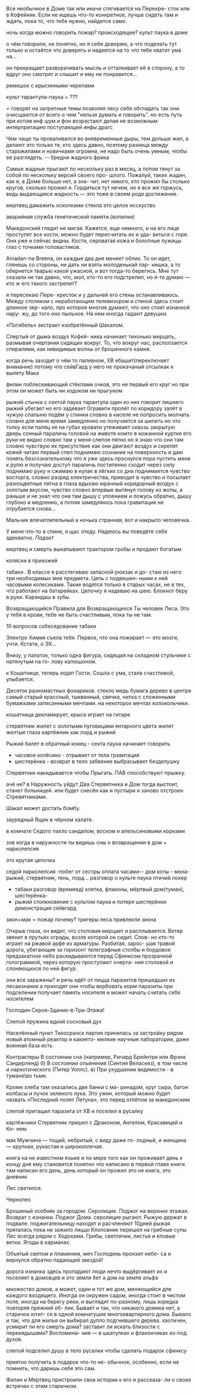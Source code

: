 Все необычное в Доме так или иначе стягивается на Перекре-
сток или в Кофейник. Если не ищешь что-то конкретное, лучше
сидеть там и ждать, пока то, что тебе нужно, найдется само.

ночь когда можно говорить
пожар? происходящее?
культ паука в доме

о чём говорили, не понятно, но я себе доверяю, а что поделать тут только и остаётся что доверять и надеятся на то что тебе хватит ума на...

он прекращает разворачивать мысль и отталкивает её в сторону, а то вдруг оно смотрят и слышит и ему не понравится...

ремешок с крысинными черепами

культ тарантула-паука = ???

= говорят на запретные темы позволяя лесу себя обгладать так они очисщаются от всего о чем "нельзя думать и говорить". но есть путь при котом инф шум и фон возрастают делая не  возможным интерпритацию поступающей инфы
драгс


Чем чаще ты проваливался во вневременные дыры, тем дольше жил, а делают это только те, кто здесь давно, поэтому разница между старожилами и новичками огромна, не надо быть очень умным, чтобы ее разглядеть.
-- бредни жадного фрика

Самые жадные прыгают по нескольку раз
в месяц, а потом тянут за собой по нескольку версий своего про-
шлого. Пожалуй, таких жадин, как я, в Доме больше нет, а зна-
чит, нет никого, кто прожил бы столько кругов, сколько прожил
я. Гордиться тут нечем, но я все же горжусь, ведь выдающаяся
жадность — это тоже в своем роде достижение.


мертвец
дамажить осколками стекла это целое исскуство

аварийная служба генетической памяти.(вопилки)

Македонский глядит не мигая. Кажется, еще немного, и на его
лице проступят все кости, можно будет пересчитать их и уда-
виться с горя. Они уже и сейчас видны. Кости, сероватая кожа
и болотные лужицы глаз с точками головастиков.

Amadan-na Breena, он каждые два дня меняет облик. То он
идет, глянешь со стороны, ни дать ни взять молоденькай пар-
нишка, а то обернется тварью какой ужасной, и вот тогда-то
берегись. Мне тут сказали не так давно, что, мол, кто-то его
подстрелил, но я-то думаю — кто ж его такого застрелит?

я пересекаю Пере-
кресток и у дальней его стены останавливаюсь. Между столиком
с неработающим телевизором и стеной здесь стоит длинное зер-
кало, про которое многие думают, что оно стоит изнанкой нару-
жу, до того оно пыльное. На нем иногда гадают девушки.

«Погибель» экстракт изобретённый Шакалом.

Спертый от дыма воздух Кофей-
ника начинает тихонько мерцать, размывая очертания сидящих
вокруг. То, что вокруг нас, расползается спиралями,
как невидимые волны от брошенного камня.

когда речь заходит о чём то палевном, ХВ ебашит(переключает внимание) потому что сейвГард у него не прокачаный
отсылкак к вылету Мака

филин поблескивающий стёклами очков, это не первый его круг но при этом он может быть ни ходоком ни прыгуном

рыжий стычка с сектой паука тарантула один из них говорит лишнего рыжий убегает но его задевает
    0гравити пролёт по коридору
         залёт в чужую спальню подём у спинки словно в киселе не попросить молчать словно для меня время замедленно
            но получается за шипеть но что толку если палец не на губах
            кровати
            утяживает сквозь закрытую дверь
        сонный параличь головой на животе комто в кожанной куртке его руки не видно словно там у меня слепое пятно но я знаю что они там словно чувствую их присутствие как они двигают воздух и скрепят кожей
            читаю первый спел поднимаю сознание на поверхность и даю понять безсознательному что я уже здесь проснулся пора пустить меня к рулю
                и получаю доступ
                    параличь постипенно сходит
                    через силу поднимаю руку и сжимаю в кулак
                в лёгких со дна поднимается чувство восторга, словно разряд електричества, приводит в чувство и посылает разноцветные пятна в глаза
                вдыхаю мрачный коридорный воздух с золотым вкусом, чувство словно впервые вытянул голову из жопы, а раньше и не знал что она там
                    дышу с упоением и ложусь обратно, дышу глубоко и медленно, а потом замедляюсь пока гравитация не отрубается снова...

Мальчик впечатлительный а ночька странная, вот и накрыло человечка.

У меня что-то в спине, я щас отеду. Надеюсь вы поведёте себя адекватно. *Падает*

мертвец и смерть выкапывают трактором гробы и продают богатым

коляски в прихожей

табаки
. В классе я расстегиваю запасной рюкзак и до-
стаю из него три необходимых мне предмета. Цепь с подвешен-
ными к ней часовыми колесиками. Такие водятся только в старых
часах, не в тех, что работают на батарейках. Цепочку я надеваю
на шею. Блокнот беру в руки. Карандаш в зубы.

Возвращающийся
Правила для Возвращающихся
Ты человек Леса. Это у тебя в крови, тебе не быть счастливым, пока ты не там.

10 вопросов собеседование табаки

Электро Химия съела тебя. Первое, что она пожирает — это мозги,
учти. Кстати, о ЭХ...

Внизу, у палаток, только
одна фигура, сидящая на складном стульчике с натянутым на го-
лову капюшоном.

к Кошатнице, теперь ходят Гости. Сошла с ума, стала счастливой, улыбается.

Десяток разномастных фонариков. стекло медь бумага дерево в центре самый старый крассный, тыквенный, свечка, нитка с сложенными бумажками записанными мечтами. на некоторох мечтах колокольчики.

кошатница декламирует, крыса играет на гитаре

стервятник жилет с золотыми пуговицами янтарного цвета жилет желтые глаза
картёжник как лорд и рыжий

Рыжий
билет в обратный конец - секта паука начинает говорить
- часовое колёсико - отрывает от тела гравитация
- шестерёнка - возврат в тело
забвение выбрасывает безделушку

Стервятник накидывается чтобы Прыгать.
ПАВ способствуют прыжку.

ачё не? в Наружность уйдут Два Стервятника и Дом тогда выстоит, станет больницей. или будет снесён как и пустыри и заново отстроен Стревятниками.

Шакал может достать бомбу.

заурядный Ящик в чёрном халате.

в комнате Седого пахло сандалом, воском и апельсиновыми корками

зов когда в наружности ты видишь сны о возвращении в дом + нарколепсия


это крутая цепочка

седой нарколепсия 
    -побег от сестры оплата часами-- 
дом коты - мона- 
рыжий, стервятник, тень, лорд... разговор о культе паука  птичий покер
- табаки разговор (времяед) 
    клетка, флаконы, мёртвый дом(туман),
        шестерёнка-
- рыжий столкновение с культом паука и потеря шестерёнки демонстрация сейвгард

зион+мак = пожар почему? тригеры леса привлекли зиона


Открыв глаза, он видит, что столовая мерцает и расплывается.
Ветер звенит в прутьях ограды, возле которой он сидит. Слов-
но кто-то играет на ржавой арфе из арматуры. Разбитая, зарос-
шая травой дорога, убегающие за горизонт телеграфные столбы
и бордовое предзакатное небо раскидываются перед Сфинксом
прозрачной голограммой, через которую проступают очерта-
ния столовой и слоняющихся по ней фигур.

они все заражены?
и речь идёт от лицца паразитов пришедших из лесаизнанки
а приходят они чтобы вербовать корм
паразиты при подселении получает память носителя и может начать считать себя носителем



Господин
Серое-Здание-в-Три-Этажа!


Слепой
пружина
едкий сосновый дух

Населённый пункт Тихосранск
партия принялась за застройку
рядом новый атомный реактор и какието- мелкие научные лаборатории, даже военная база есть 

Контрактеры
В состоянии сна (например, Ричард Брейнтри или Фрэнк Сандерленд)
б) В состоянии опьянения (Синтия Веласкез), в том числе и наркотического (Питер Уоллс).
в) При ухудшении видимости - в тумане\во тьме.

Кроме хлеба там оказались две банки с ма-
ринадом, круг сыра, батон колбасы и пучок зеленого лука.
Это ужин, который можно будет назвать «Последний полет
Летуна»,
это перед отлётом за македонским


слепой притащил паразита от ХВ и поселил в русалку


картёжники
Стервятник пришел с Драконом, Ангелом, Красавицей и Ко-
нем.

мак
Мужчина — тощий, небритый, с виду даже го-
лодный, и женщина — крупная, рукастая и широкоплечая.

книга на не известном языке и по мере того как он проживает день к концу дня ему становится понятно что написано в первой главе книги
там написан его день, день который он прожил
это не книга, это дневник

Лес светился.


Чернолес

Брошеный особняк за городом. Серолицие. Поджог на верхних этажах. Возврат с изнанки. Поджог Дома.
серолицие рыгают. Рыжую держат в подвале.
поджигательницу находят и расчленяют
10дней рыжая пряталась пока не зажило лиццо
Клоповник перешел на грибные супы
Лес всегда рядом с Ходоками. Грибы, светлячки, листья и еловые ветки. Ягоды в карманах.


Объятый светом и пламенем, меч Господень пронзил небе-
са и вернулся обратно падающей звездой!

дорога изнанка здесь пропадают люди нечто выдёргивает их и поселяет в домовцев
и это земля бет
а дом на земле альфа


множество домов, а может,
один и тот же дом, меняющийся для каждого входящего. Иногда
он окружен садом, иногда стоит в чистом поле, иногда на берегу
реки, и выглядит по-разному, лишь изредка повторяя прежний об-
лик. Бывает и так, что никакого домика нет, а старичок ютит-
ся в одной комнатушке многоквартирного дома. Бывало и так,
что для жилья он выбирал дупло подгнившего дерева.
хаотичен, усмирит ли его смерть дома? заставит ли искать близости с перекидышами?
Воспомина-
ния — в шкатулках и флакончиках из-под духов.

слепой подселил душу в тело русалки чтобы сделать подарок сфинксу


приятно получить в подарок что-то не-
обычное, особенно, если не помнить, что даришь себе это сам.

Филин и Мертвец пристроили свои истории к его и рассказа-
ли о своих встречах с этим старичком.